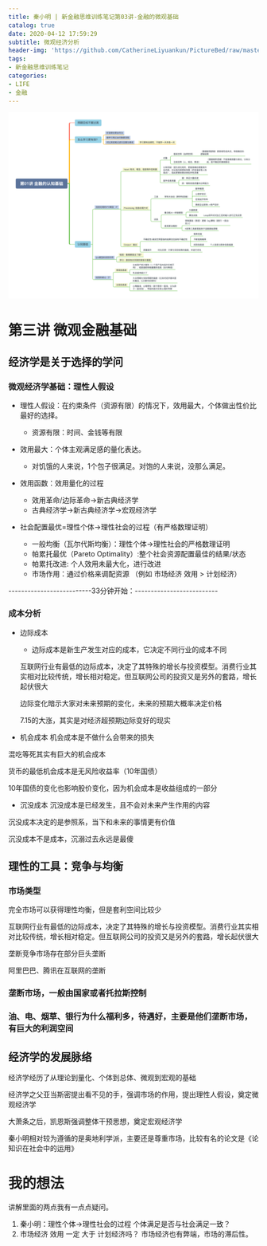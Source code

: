 ```yaml
---
title: 秦小明 | 新金融思维训练笔记第03讲-金融的微观基础
catalog: true
date: 2020-04-12 17:59:29
subtitle: 微观经济分析
header-img: 'https://github.com/CatherineLiyuankun/PictureBed/raw/master/blog/post/%E7%A7%A6%E5%B0%8F%E6%98%8E%E7%AC%94%E8%AE%B0/%E7%AC%AC01%E8%AE%B2%20%E9%87%91%E8%9E%8D%E7%9A%84%E8%AE%A4%E7%9F%A5%E5%9F%BA%E7%A1%80.png'
tags:
- 新金融思维训练笔记
categories:
- LIFE
- 金融
---
```


![思维导图](https://github.com/CatherineLiyuankun/PictureBed/raw/master/blog/post/%E7%A7%A6%E5%B0%8F%E6%98%8E%E7%AC%94%E8%AE%B0/%E7%AC%AC01%E8%AE%B2%20%E9%87%91%E8%9E%8D%E7%9A%84%E8%AE%A4%E7%9F%A5%E5%9F%BA%E7%A1%80.png)

# 第三讲 微观金融基础

## 经济学是关于选择的学问

### 微观经济学基础：理性人假设
- 理性人假设：在约束条件（资源有限）的情况下，效用最大，个体做出性价比最好的选择。
    - 资源有限：时间、金钱等有限

- 效用最大：个体主观满足感的量化表达。
    - 对饥饿的人来说，1个包子很满足。对饱的人来说，没那么满足。

- 效用函数：效用量化的过程
    - 效用革命/边际革命->新古典经济学
    - 古典经济学->新古典经济学->宏观经济学

- 社会配置最优=理性个体->理性社会的过程（有严格数理证明）
    - 一般均衡（瓦尔代斯均衡）：理性个体->理性社会的严格数理证明
    - 帕累托最优（Pareto Optimality）:整个社会资源配置最佳的结果/状态
    - 帕累托改进: 个人效用未最大化，进行改进
    - 市场作用：通过价格来调配资源 （例如 市场经济 效用 > 计划经济）

--------------------------33分钟开始：--------------------------
### 成本分析
- 边际成本
    - 边际成本是新生产发生对应的成本，它决定不同行业的成本不同

    互联网行业有最低的边际成本，决定了其特殊的增长与投资模型。消费行业其实相对比较传统，增长相对稳定。但互联网公司的投资又是另外的套路，增长起伏很大

    边际变化暗示大家对未来预期的变化，未来的预期大概率决定价格

    7.15的大涨，其实是对经济超预期边际变好的现实

- 机会成本
机会成本是不做什么会带来的损失

混吃等死其实有巨大的机会成本

货币的最低机会成本是无风险收益率（10年国债）

10年国债的变化也影响股价变化，因为机会成本是收益组成的一部分 

- 沉没成本
沉没成本是已经发生，且不会对未来产生作用的内容

沉没成本决定的是参照系，当下和未来的事情更有价值

沉没成本不是成本，沉溺过去永远是最傻

## 理性的工具：竞争与均衡
### 市场类型
完全市场可以获得理性均衡，但是套利空间比较少

互联网行业有最低的边际成本，决定了其特殊的增长与投资模型。消费行业其实相对比较传统，增长相对稳定。但互联网公司的投资又是另外的套路，增长起伏很大

垄断竞争市场存在部分巨头垄断

阿里巴巴、腾讯在互联网的垄断

### 垄断市场，一般由国家或者托拉斯控制

### 油、电、烟草、银行为什么福利多，待遇好，主要是他们垄断市场，有巨大的利润空间

## 经济学的发展脉络 
经济学经历了从理论到量化、个体到总体、微观到宏观的基础

经济学之父亚当斯密提出看不见的手，强调市场的作用，提出理性人假设，奠定微观经济学

大萧条之后，凯恩斯强调整体干预思想，奠定宏观经济学

秦小明相对较为遵循的是奥地利学派，主要还是尊重市场，比较有名的论文是《论知识在社会中的运用》



# 我的想法

讲解里面的两点我有一点点疑问。
1. 秦小明：理性个体->理性社会的过程
个体满足是否与社会满足一致？
2. 市场经济 效用 一定 大于 计划经济吗？
市场经济也有弊端，市场的滞后性。